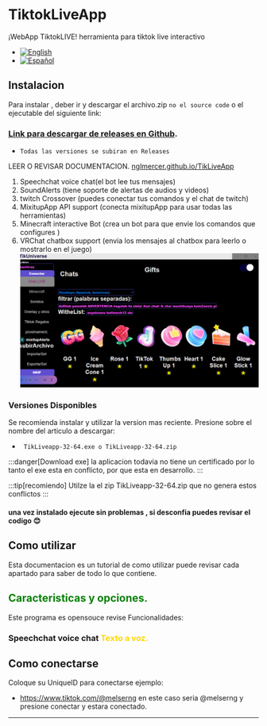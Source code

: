 # TiktokLiveApp
¡WebApp TiktokLIVE!
herramienta para tiktok live interactivo
- [![English](https://img.shields.io/badge/English--blue.svg)](README_EN.md) 
- [![Español](https://img.shields.io/badge/Español--red.svg)](README.md)
## Instalacion
Para instalar , deber ir y descargar el archivo.zip  ``` no el source code ```  o el ejecutable del siguiente link: 
### [Link para descargar de releases en Github](https://github.com/nglmercer/Tiktok-Live-TTS-APPv2/releases).
- ``Todas las versiones se subiran en Releases`` 

LEER O REVISAR DOCUMENTACION.
[nglmercer.github.io/TikLiveApp](https://nglmercer.github.io/TikLiveApp/)
1. Speechchat voice chat(el bot lee tus mensajes)
2. SoundAlerts (tiene soporte de alertas de audios y videos)
3. twitch Crossover (puedes conectar tus comandos y el chat de twitch)
4. MixitupApp API support (conecta mixitupApp para usar todas las herramientas)
5. Minecraft interactive Bot (crea un bot para que envie los comandos que configures )
6. VRChat chatbox support (envia los mensajes al chatbox para leerlo o mostrarlo en el juego)
![tikliveappview](tikliveappview.png)

### Versiones Disponibles
Se recomienda instalar y utilizar la version mas reciente. Presione sobre el nombre del articulo a descargar:
- ```  TikLiveapp-32-64.exe o TikLiveapp-32-64.zip  ``` 

:::danger[Download exe]
la aplicacion todavia no tiene un certificado por lo tanto
el exe esta en conflicto, por que esta en desarrollo.
:::

:::tip[recomiendo]
Utilze la el zip TikLiveapp-32-64.zip que no genera estos conflictos
:::
#### una vez instalado ejecute sin problemas , si desconfia puedes revisar el codigo 😊
## Como utilizar
Esta documentacion es un tutorial de como utilizar puede revisar cada apartado para saber de todo lo que contiene.
## <font color="Green">Caracteristicas y opciones.</font>

Este programa es opensouce revise
Funcionalidades:
### Speechchat voice chat <font color="gold">Texto a voz.</font>
## Como conectarse
Coloque su UniqueID para conectarse ejemplo:
- https://www.tiktok.com/@melserng en este caso seria @melserng
y presione conectar y estara conectado.

---
